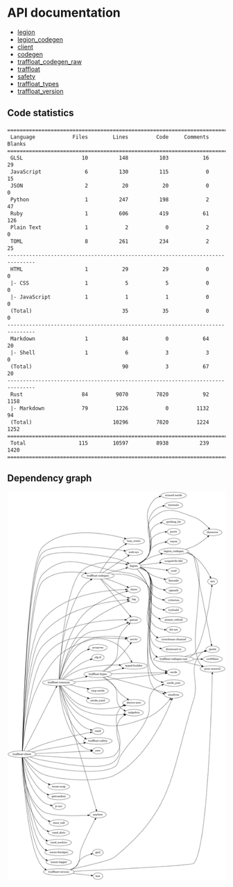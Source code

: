 # API documentation
- [legion](./legion)
- [legion_codegen](./legion_codegen)
- [client](./client)
- [codegen](./codegen)
- [traffloat_codegen_raw](./traffloat_codegen_raw)
- [traffloat](./traffloat)
- [safety](./safety)
- [traffloat_types](./traffloat_types)
- [traffloat_version](./traffloat_version)

## Code statistics
```
===============================================================================
 Language            Files        Lines         Code     Comments       Blanks
===============================================================================
 GLSL                   10          148          103           16           29
 JavaScript              6          130          115            0           15
 JSON                    2           20           20            0            0
 Python                  1          247          198            2           47
 Ruby                    1          606          419           61          126
 Plain Text              1            2            0            2            0
 TOML                    8          261          234            2           25
-------------------------------------------------------------------------------
 HTML                    1           29           29            0            0
 |- CSS                  1            5            5            0            0
 |- JavaScript           1            1            1            0            0
 (Total)                             35           35            0            0
-------------------------------------------------------------------------------
 Markdown                1           84            0           64           20
 |- Shell                1            6            3            3            0
 (Total)                             90            3           67           20
-------------------------------------------------------------------------------
 Rust                   84         9070         7820           92         1158
 |- Markdown            79         1226            0         1132           94
 (Total)                          10296         7820         1224         1252
===============================================================================
 Total                 115        10597         8938          239         1420
===============================================================================
```

## Dependency graph
![](./depgraph.png)
